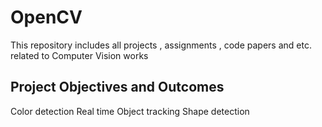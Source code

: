 # OpenCV

This repository includes all projects , assignments , code papers and etc. related to Computer Vision works


## Project Objectives and Outcomes

Color detection
Real time Object tracking
Shape detection

